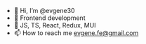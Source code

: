 - 👋 Hi, I’m @evgene30
- 👀 Frontend development
- 🌱 JS, TS, React, Redux, MUI
- 📫 How to reach me evgene.fe@gmail.com
